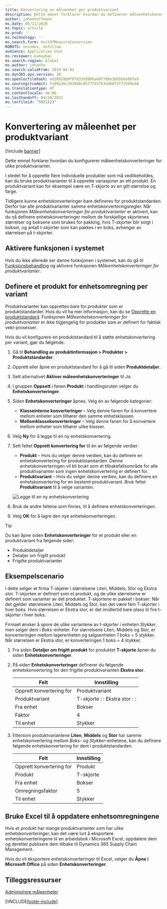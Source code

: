 ```yaml
---
title: Konvertering av måleenhet per produktvariant
description: Dette emnet forklarer hvordan du definerer måleenhetskonverteringer for produktvarianter. Det inneholder et eksempel på oppsettet.
author: johanhoffmann
ms.date: 05/11/2020
ms.topic: article
ms.prod: ''
ms.technology: ''
ms.search.form: UnitOfMeasureConversion
ROBOTS: noindex, nofollow
audience: Application User
ms.reviewer: kamaybac
ms.search.region: Global
ms.author: johanho
ms.search.validFrom: 2019-04-01
ms.dyn365.ops.version: 10
ms.openlocfilehash: ed28928b0f07833d5906a68f780e3bb5bbe0bfe9
ms.sourcegitcommit: fa99a36c3d30d0c0577fd3f63ed6bf2f71599e40
ms.translationtype: HT
ms.contentlocale: nb-NO
ms.lasthandoff: 04/20/2021
ms.locfileid: "5921223"
---
```

# <a name="unit-of-measure-conversion-per-product-variant"></a>Konvertering av måleenhet per produktvariant

[!include [banner](../includes/banner.md)]

Dette emnet forklarer hvordan du konfigurerer måleenhetskonverteringer for ulike produktvarianter.

I stedet for å opprette flere individuelle produkter som må vedlikeholdes, kan du bruke produktvarianter til å opprette variasjoner av ett produkt. En produktvariant kan for eksempel være en T-skjorte av en gitt størrelse og farge.

Tidligere kunne enhetskonverteringer bare defineres for produktstandarden. Derfor har alle produktvarianter samme enhetskonverteringsregler. Når funksjonen *Måleenhetskonverteringer for produktvarianter* er aktivert, kan du nå definere enhetskonverteringer mellom de forskjellige skjortenes størrelser og boksene som brukes for pakking, hvis T-skjorter blir solgt i bokser, og antall t-skjorter som kan pakkes i en boks, avhenger av størrelsen på t-skjorter.

## <a name="turn-on-the-feature-in-your-system"></a>Aktivere funksjonen i systemet

Hvis du ikke allerede ser denne funksjonen i systemet, kan du gå til [Funksjonsbehandling](../../fin-ops-core/fin-ops/get-started/feature-management/feature-management-overview.md) og aktivere funksjonen *Måleenhetskonverteringer for produktvarianter*.

## <a name="set-up-a-product-for-unit-conversion-per-variant"></a>Definere et produkt for enhetsomregning per variant

Produktvarianter kan opprettes bare for produkter som er produktstandarder. Hvis du vil ha mer informasjon, kan du se [Opprette en produktstandard](tasks/create-product-master.md). Funksjonen *Måleenhetskonverteringer for produktvarianter* er ikke tilgjengelig for produkter som er definert for faktisk vekt-prosesser.

Hvis du vil konfigurere en produktstandard til å støtte enhetskonvertering per variant, gjør du følgende.

1. Gå til **Behandling av produktinformasjon \> Produkter \> Produktstandarder**.
1. Opprett eller åpne en produktstandard for å gå til siden **Produktdetaljer**.
1. Sett alternativet **Aktiver måleenhetskonverteringer** til *Ja*.
1. I gruppen **Oppsett** i fanen **Produkt** i handlingsruten velger du **Enhetskonverteringer**.
1. Siden **Enhetskonverteringer** åpnes. Velg én av følgende kategorier:

    - **Klasseinterne konverteringer** – Velg denne fanen for å konvertere mellom enheter som tilhører den samme enhetsklassen.
    - **Mellomklassekonverteringer** – Velg denne fanen for å konvertere mellom enheter som tilhører ulike klasser.

1. Velg **Ny** for å legge til en ny enhetskonvertering.
1. Sett feltet **Opprett konvertering for** til én av følgende verdier:

    - **Produkt** – Hvis du velger denne verdien, kan du definere en enhetskonvertering for produktstandarden. Denne enhetskonverteringen vil bli brukt som et tilbakefallsområde for alle produktvarianter som ingen enhetskonvertering er definert for.
    - **Produktvariant** – Hvis du velger denne verdien, kan du definere en enhetskonvertering for en bestemt produktvariant. Bruk feltet **Produktvariant** til å velge varianten.

    ![Legge til en ny enhetskonvertering](media/uom-new-conversion.png "Legge til en ny enhetskonvertering")

1. Bruk de andre feltene som finnes, til å definere enhetskonverteringen.
1. Velg **OK** for å lagre den nye enhetskonverteringen.

> [!TIP]
> Du kan åpne siden **Enhetskonverteringer** for et produkt eller en produktvariant fra følgende sider:
> 
> - Produktdetaljer
> - Detaljer om frigitt produkt
> - Frigitte produktvarianter

## <a name="example-scenario"></a>Eksempelscenario

I dette  selger et firma T-skjerer i størrelsene Liten, Middels, Stor og Ekstra stor. T-skjorten er definert som et produkt, og de ulike størrelsene er definert som varianter av det produktet. T-skjortene er pakket i bokser. Når det gjelder størrelsene Liten, Middels og Stor, kan det være fem T-skjorter i hver boks. Hvis størrelsen er Ekstra stor, er det imidlertid bare plass til fire t-skjorter i hver boks.

Firmaet ønsker å spore de ulike variantene av t-skjorter i enheten *Stykker*, men selger dem i *Boks*-enheter. For størrelsene Liten, Middels og Stor, er konverteringen mellom lagerenheten og salgsenheten 1 boks = 5 stykker. Når størrelsen er Ekstra stor, er konverteringen 1 boks = 4 stykker.

1. Fra siden **Detaljer om frigitt produkt** for produktet **T-skjorte** åpner du siden **Enhetskonverteringer**.
1. På siden **Enhetskonverteringer** definerer du følgende enhetskonvertering for den frigitte produktvarianten **Ekstra stor**.

    | Felt                 | Innstilling                 |
    |-----------------------|-------------------------|
    | Opprett konvertering for | Produktvariant         |
    | Produktvariant       | T-skjorte : : Ekstra stor : : |
    | Fra enhet             | Bokser                   |
    | Faktor                | 4                       |
    | Til enhet               | Stykker                  |

1. Ettersom produktvariantene **Liten**, **Middels** og **Stor** har samme enhetskonvertering mellom *Boks*- og *Stykker*-enhetene, kan du definere følgende enhetskonvertering for dem i produktstandarden.

    | Felt                 | Innstilling |
    |-----------------------|---------|
    | Opprett konvertering for | Produkt |
    | Produkt               | T-skjorte |
    | Fra enhet             | Bokser   |
    | Omregningsfaktor                | 5       |
    | Til enhet               | Stykker  |

## <a name="using-excel-to-update-the-unit-conversions"></a>Bruke Excel til å oppdatere enhetsomregningene

Hvis et produkt har mange produktvarianter som har ulike enhetskonverteringer, kan det være lurt å eksportere enhetskonverteringene til en arbeidsbok i Microsoft Excel, oppdatere dem og deretter publisere dem tilbake til Dynamics 365 Supply Chain Management.

Hvis du vil eksportere enhetskonverteringer til Excel, velger du **Åpne i Microsoft Office** på siden **Enhetskonverteringer**.

## <a name="additional-resources"></a>Tilleggsressurser

[Administrere måleenheter](tasks/manage-unit-measure.md)


[!INCLUDE[footer-include](../../includes/footer-banner.md)]